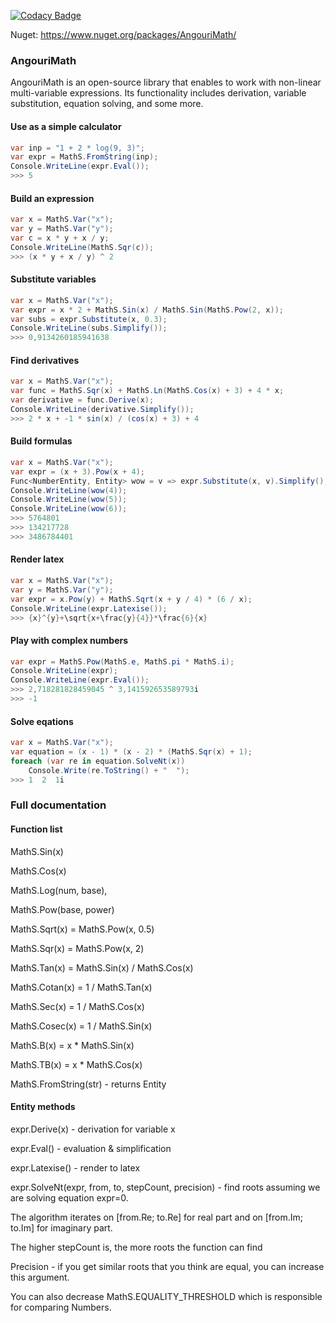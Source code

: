 [![Codacy Badge](https://api.codacy.com/project/badge/Grade/1e172cdf699645b59567032dd1ae5cab)](https://www.codacy.com/manual/Angourisoft/MathS?utm_source=github.com&amp;utm_medium=referral&amp;utm_content=Angourisoft/MathS&amp;utm_campaign=Badge_Grade)

Nuget: https://www.nuget.org/packages/AngouriMath/

### AngouriMath
AngouriMath is an open-source library that enables to work with non-linear multi-variable expressions. Its functionality includes derivation, variable substitution, equation solving, and some more.

#### Use as a simple calculator
```cs
var inp = "1 + 2 * log(9, 3)";
var expr = MathS.FromString(inp);
Console.WriteLine(expr.Eval());
>>> 5
```

#### Build an expression
```cs
var x = MathS.Var("x");
var y = MathS.Var("y");
var c = x * y + x / y;
Console.WriteLine(MathS.Sqr(c));
>>> (x * y + x / y) ^ 2
```

#### Substitute variables
```cs
var x = MathS.Var("x");
var expr = x * 2 + MathS.Sin(x) / MathS.Sin(MathS.Pow(2, x));
var subs = expr.Substitute(x, 0.3);
Console.WriteLine(subs.Simplify());
>>> 0,9134260185941638
```

#### Find derivatives
```cs
var x = MathS.Var("x");
var func = MathS.Sqr(x) + MathS.Ln(MathS.Cos(x) + 3) + 4 * x;
var derivative = func.Derive(x);
Console.WriteLine(derivative.Simplify());
>>> 2 * x + -1 * sin(x) / (cos(x) + 3) + 4
```

#### Build formulas
```cs
var x = MathS.Var("x");
var expr = (x + 3).Pow(x + 4);
Func<NumberEntity, Entity> wow = v => expr.Substitute(x, v).Simplify();
Console.WriteLine(wow(4));
Console.WriteLine(wow(5));
Console.WriteLine(wow(6));
>>> 5764801
>>> 134217728
>>> 3486784401
```

#### Render latex
```cs
var x = MathS.Var("x");
var y = MathS.Var("y");
var expr = x.Pow(y) + MathS.Sqrt(x + y / 4) * (6 / x);
Console.WriteLine(expr.Latexise());
>>> {x}^{y}+\sqrt{x+\frac{y}{4}}*\frac{6}{x}
```

#### Play with complex numbers
```cs
var expr = MathS.Pow(MathS.e, MathS.pi * MathS.i);
Console.WriteLine(expr);
Console.WriteLine(expr.Eval());
>>> 2,718281828459045 ^ 3,141592653589793i
>>> -1
```

#### Solve eqations
```cs
var x = MathS.Var("x");
var equation = (x - 1) * (x - 2) * (MathS.Sqr(x) + 1);
foreach (var re in equation.SolveNt(x))
    Console.Write(re.ToString() + "  ");
>>> 1  2  1i
```

### Full documentation

#### Function list
MathS.Sin(x)

MathS.Cos(x)

MathS.Log(num, base), 

MathS.Pow(base, power)

MathS.Sqrt(x) = MathS.Pow(x, 0.5)

MathS.Sqr(x) = MathS.Pow(x, 2)

MathS.Tan(x) = MathS.Sin(x) / MathS.Cos(x)

MathS.Cotan(x) = 1 / MathS.Tan(x)

MathS.Sec(x) = 1 / MathS.Cos(x)

MathS.Cosec(x) = 1 / MathS.Sin(x)

MathS.B(x) = x * MathS.Sin(x)

MathS.TB(x) = x * MathS.Cos(x)

MathS.FromString(str) - returns Entity

#### Entity methods

expr.Derive(x) - derivation for variable x

expr.Eval() - evaluation & simplification

expr.Latexise() - render to latex

expr.SolveNt(expr, from, to, stepCount, precision) - find roots assuming we are solving equation expr=0.

The algorithm iterates on [from.Re; to.Re] for real part and on [from.Im; to.Im] for imaginary part.

The higher stepCount is, the more roots the function can find

Precision - if you get similar roots that you think are equal, you can increase this argument.

You can also decrease MathS.EQUALITY_THRESHOLD which is responsible for comparing Numbers.